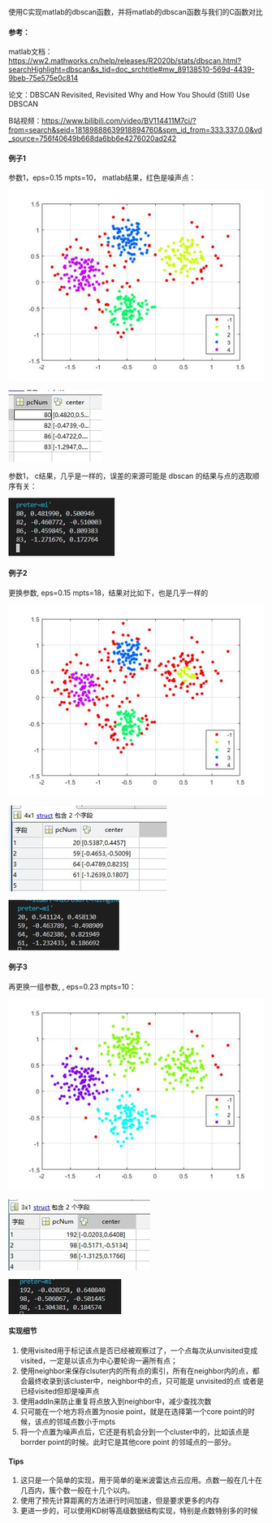 使用C实现matlab的dbscan函数，并将matlab的dbscan函数与我们的C函数对比

#### 参考：

matlab文档： https://ww2.mathworks.cn/help/releases/R2020b/stats/dbscan.html?searchHighlight=dbscan&s_tid=doc_srchtitle#mw_89138510-569d-4439-9beb-75e575e0c814

论文：DBSCAN Revisited, Revisited Why and How You Should (Still) Use DBSCAN

B站视频：https://www.bilibili.com/video/BV114411M7ci/?from=search&seid=18189888639918894760&spm_id_from=333.337.0.0&vd_source=756f40649b668da6bb6e4276020ad242

#### 例子1

参数1，eps=0.15 mpts=10， matlab结果，红色是噪声点：

![](.\image\matlab_gscatter_1.jpg)

![](.\image\matlab_result1.jpg)



参数1， c结果，几乎是一样的，误差的来源可能是 dbscan 的结果与点的选取顺序有关：

![](.\image\c_result1.jpg)

#### 例子2

更换参数, eps=0.15 mpts=18，结果对比如下，也是几乎一样的

![](.\image\matlab_gscatter_2.jpg)

![](.\image\matlab_result2.jpg)

![](.\image\c_result2.jpg)

#### 例子3

再更换一组参数, , eps=0.23 mpts=10：

![](.\image\matlab_gscatter_3.jpg)

![](.\image\matlab_result3.jpg)

![](.\image\c_result3.jpg)



#### 实现细节

1. 使用visited用于标记该点是否已经被观察过了，一个点每次从unvisited变成visited，一定是以该点为中心要轮询一遍所有点；
2. 使用neighbor来保存clsuter内的所有点的索引，所有在neighbor内的点，都会最终收录到该cluster中，neighbor中的点，只可能是 unvisited的点 或者是已经visited但却是噪声点
3. 使用addIn来防止重复将点放入到neighbor中，减少查找次数
4. 只可能在一个地方将点置为nosie point，就是在选择第一个core point的时候，该点的邻域点数小于mpts
5. 将一个点置为噪声点后，它还是有机会分到一个cluster中的，比如该点是borrder point的时候。此时它是其他core point 的邻域点的一部分。

#### Tips

1. 这只是一个简单的实现，用于简单的毫米波雷达点云应用。点数一般在几十在几百内，簇个数一般在十几个以内。
2. 使用了预先计算距离的方法进行时间加速，但是要求更多的内存
3. 更进一步的，可以使用KD树等高级数据结构实现，特别是点数特别多的时候